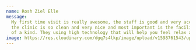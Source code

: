```yaml
---
name: Rosh Ziel Elle
message:
  My first time visit is really awesome, the staff is good and very accommodating,
  the clinic is so clean and very nice and most important is the facilities is one
  of a kind. They using high technology that will help you feel relax and rejuvenate.
image: https://res.cloudinary.com/dgq7s4lkp/image/upload/v1598761543/uploads_dev/placeholder_fww9hi.png
---
```

